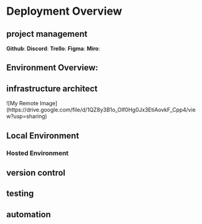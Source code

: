 # Deployment Overview
## project management
**Github**: 
**Discord**:
**Trello**:
**Figma**:
**Miro**:
## Environment Overview:
<H2>infrastructure architect</H2>
![My Remote Image](https://drive.google.com/file/d/1QZ8y3B1o_Olf0Hg0Jx3EtiAovkF_Cpp4/view?usp=sharing)
<H2>Local Environment</H2>

### Hosted Environment 

## version control
## testing
## automation
